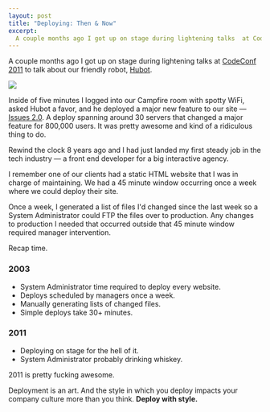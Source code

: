 ```yaml
---
layout: post
title: "Deploying: Then & Now"
excerpt:
  A couple months ago I got up on stage during lightening talks  at CodeConf 2011 to talk about our friendly robot, Hubot. Inside of five minutes I logged into our Campfire room with spotty WiFi, asked Hubot a favor, and he deployed a major new feature to our site — Issues 2.0. A deploy spanning around 30 servers that changed a major feature for 800,000 users. It was pretty awesome and kind of a ridiculous thing to do.
---
```


A couple months ago I got up on stage during lightening talks  at [CodeConf 2011](http://codeconf.com) to talk about our friendly robot, [Hubot](http://hubot.github.com).

<div class="figure"><img src="http://assets.warpspire.com/images/opsart/hubot-thinner.png" /></div>

Inside of five minutes I logged into our Campfire room with spotty WiFi, asked Hubot a favor, and he deployed a major new feature to our site — [Issues 2.0](https://github.com/blog/831-issues-2-0-the-next-generation). A deploy spanning around 30 servers that changed a major feature for 800,000 users. It was pretty awesome and kind of a ridiculous thing to do.

Rewind the clock 8 years ago and I had just landed my first steady job in the tech industry — a front end developer for a big interactive agency.

I remember one of our clients had a static HTML website that I was in charge of maintaining. We had a 45 minute window occurring once a week where we could deploy their site.

Once a week, I generated a list of files I'd changed since the last week so a System Administrator could FTP the files over to production. Any changes to production I needed that occurred outside that 45 minute window required manager intervention.

Recap time.

### 2003

* System Administrator time required to deploy every website.
* Deploys scheduled by managers once a week.
* Manually generating lists of changed files.
* Simple deploys take 30+ minutes.

### 2011

* Deploying on stage for the hell of it.
* System Administrator probably drinking whiskey.

2011 is pretty fucking awesome.

Deployment is an art. And the style in which you deploy impacts your company culture more than you think. **Deploy with style.**